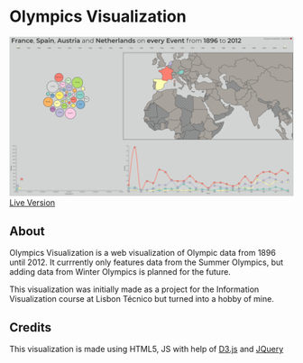 # Olympics Visualization

![screenshot](https://raw.githubusercontent.com/DanyBoss/olympics-visualization/master/preview.png)
[Live Version](http://olympics.ayydany.space/)

## About
Olympics Visualization is a web visualization of Olympic data from 1896 until 2012. 
It currrently only features data from the Summer Olympics, but adding data from Winter Olympics is planned for the future.

This visualization was initially made as a project for the Information Visualization course at Lisbon Técnico but turned into a hobby of mine.

## Credits
This visualization is made using HTML5, JS with help of [D3.js](https://d3js.org/) and [JQuery](https://jquery.com/)
